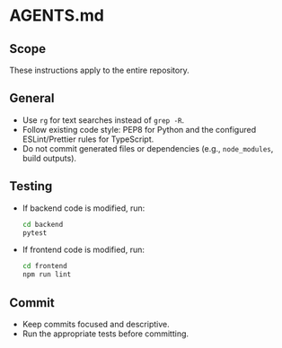 # AGENTS.md

## Scope
These instructions apply to the entire repository.

## General
- Use `rg` for text searches instead of `grep -R`.
- Follow existing code style: PEP8 for Python and the configured ESLint/Prettier rules for TypeScript.
- Do not commit generated files or dependencies (e.g., `node_modules`, build outputs).

## Testing
- If backend code is modified, run:
  ```bash
  cd backend
  pytest
  ```
- If frontend code is modified, run:
  ```bash
  cd frontend
  npm run lint
  ```

## Commit
- Keep commits focused and descriptive.
- Run the appropriate tests before committing.
